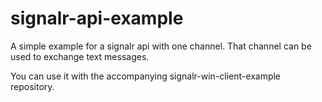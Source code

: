 # signalr-api-example
A simple example for a signalr api with one channel.
That channel can be used to exchange text messages.

You can use it with the accompanying signalr-win-client-example repository.